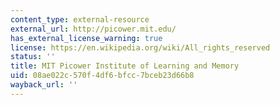 ```yaml
---
content_type: external-resource
external_url: http://picower.mit.edu/
has_external_license_warning: true
license: https://en.wikipedia.org/wiki/All_rights_reserved
status: ''
title: MIT Picower Institute of Learning and Memory
uid: 08ae022c-570f-4df6-bfcc-7bceb23d66b8
wayback_url: ''
---
```

